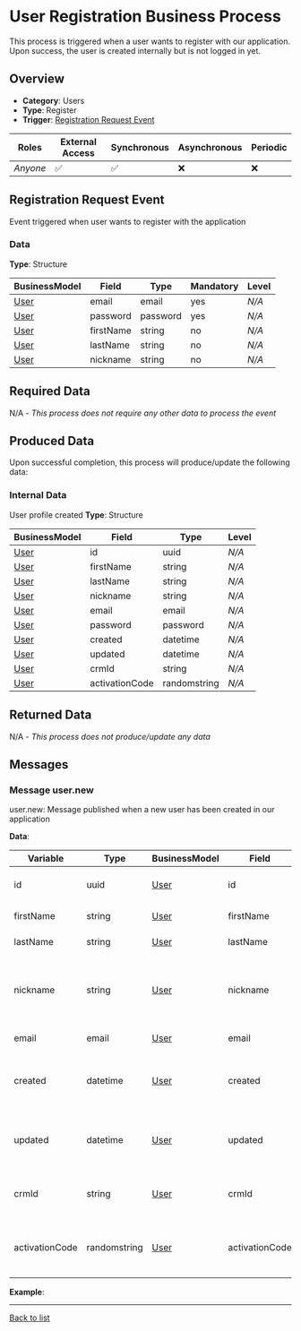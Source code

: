 # User Registration Business Process
This process is triggered when a user wants to register with our application. Upon success, the user is created internally but is not logged in yet.

## Overview
 - **Category**: Users
 - **Type**: Register
 - **Trigger**: [Registration Request Event](#registration-request-event)

| Roles | External Access | Synchronous | Asynchronous | Periodic |
| ----- | --------------- | ----------- | ------------ | -------- |
| *Anyone* | :white_check_mark: | :white_check_mark: | :x: | :x:

## Registration Request Event
Event triggered when user wants to register with the application
### Data
**Type**: Structure

| BusinessModel | Field | Type | Mandatory | Level |
| ------------- | ----- | ---- | --------- | ----- |
| [User](../DataModel/Overview.md#user) | email | email | yes | *N/A* |
| [User](../DataModel/Overview.md#user) | password | password | yes | *N/A* |
| [User](../DataModel/Overview.md#user) | firstName | string | no | *N/A* |
| [User](../DataModel/Overview.md#user) | lastName | string | no | *N/A* |
| [User](../DataModel/Overview.md#user) | nickname | string | no | *N/A* |

## Required Data
N/A - *This process does not require any other data to process the event*

## Produced Data
Upon successful completion, this process will produce/update the following data:

### Internal Data
User profile created
**Type**: Structure

| BusinessModel | Field | Type | Level |
| ------------- | ----- | ---- | ----- |
| [User](../DataModel/Overview.md#user) | id | uuid | *N/A* |
| [User](../DataModel/Overview.md#user) | firstName | string | *N/A* |
| [User](../DataModel/Overview.md#user) | lastName | string | *N/A* |
| [User](../DataModel/Overview.md#user) | nickname | string | *N/A* |
| [User](../DataModel/Overview.md#user) | email | email | *N/A* |
| [User](../DataModel/Overview.md#user) | password | password | *N/A* |
| [User](../DataModel/Overview.md#user) | created | datetime | *N/A* |
| [User](../DataModel/Overview.md#user) | updated | datetime | *N/A* |
| [User](../DataModel/Overview.md#user) | crmId | string | *N/A* |
| [User](../DataModel/Overview.md#user) | activationCode | randomstring | *N/A* |


## Returned Data
N/A - *This process does not produce/update any data*

## Messages
### Message user.new
user.new: Message published when a new user has been created in our application

**Data**:

| Variable | Type | BusinessModel | Field | Description | Level |
| -------- | ---- | ------------- | ----- | ----------- | ------|
| id | uuid | [User](../DataModel/Overview.md#user) | id | The user&#039;s unique ID in our system | *N/A* |
| firstName | string | [User](../DataModel/Overview.md#user) | firstName | User first name | *N/A* |
| lastName | string | [User](../DataModel/Overview.md#user) | lastName | User last name | *N/A* |
| nickname | string | [User](../DataModel/Overview.md#user) | nickname | The name used to identify this user publicly on the site | *N/A* |
| email | email | [User](../DataModel/Overview.md#user) | email | User email address | *N/A* |
| created | datetime | [User](../DataModel/Overview.md#user) | created | The date and time at which this user was created | *N/A* |
| updated | datetime | [User](../DataModel/Overview.md#user) | updated | The date and time at which this user was updated | *N/A* |
| crmId | string | [User](../DataModel/Overview.md#user) | crmId | The ID of this user in our external CRM | *N/A* |
| activationCode | randomstring | [User](../DataModel/Overview.md#user) | activationCode | The code required to validate the user&#039;s account | *N/A* |

**Example**:

---
[Back to list](Overview.md)